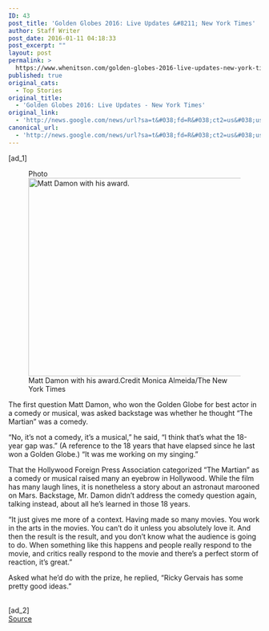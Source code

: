 ```yaml
---
ID: 43
post_title: 'Golden Globes 2016: Live Updates &#8211; New York Times'
author: Staff Writer
post_date: 2016-01-11 04:18:33
post_excerpt: ""
layout: post
permalink: >
  https://www.whenitson.com/golden-globes-2016-live-updates-new-york-times/
published: true
original_cats:
  - Top Stories
original_title:
  - 'Golden Globes 2016: Live Updates - New York Times'
original_link:
  - 'http://news.google.com/news/url?sa=t&#038;fd=R&#038;ct2=us&#038;usg=AFQjCNEBqwfLNHsUcqyMZvjjUk4wD4r3zA&#038;clid=c3a7d30bb8a4878e06b80cf16b898331&#038;cid=52779027571260&#038;ei=GC2TVuDTLbKqwAGH36OgBw&#038;url=http://www.nytimes.com/live/2016-golden-globes/'
canonical_url:
  - 'http://news.google.com/news/url?sa=t&#038;fd=R&#038;ct2=us&#038;usg=AFQjCNEBqwfLNHsUcqyMZvjjUk4wD4r3zA&#038;clid=c3a7d30bb8a4878e06b80cf16b898331&#038;cid=52779027571260&#038;ei=GC2TVuDTLbKqwAGH36OgBw&#038;url=http://www.nytimes.com/live/2016-golden-globes/'
---
```

 [ad_1]
<br><div readability="64">
			<div class="w592"><figure class="media photo promo" itemprop="associatedMedia" itemscope="" itemid="http://www.whenitson.com/wp-content/uploads/2016/01/Golden-Globes-2016-Live-Updates-New-York-Times.jpg" itemtype="http://schema.org/ImageObject" role="group"><span class="visually-hidden">Photo</span><div class="image"><img itemprop="url" itemid="http://www.whenitson.com/wp-content/uploads/2016/01/Golden-Globes-2016-Live-Updates-New-York-Times.jpg" src="http://www.whenitson.com/wp-content/uploads/2016/01/Golden-Globes-2016-Live-Updates-New-York-Times.jpg" id="100000004136721" width="592" height="395" alt="Matt Damon with his award."/><meta itemprop="height" content="395"/><meta itemprop="width" content="592"/></div><figcaption class="caption" itemprop="description"><span class="caption-text">Matt Damon with his award.</span><span class="credit" itemprop="copyrightHolder"><span class="visually-hidden">Credit</span> Monica Almeida/The New York Times</span></figcaption></figure></div>
<p class="story-body-text" itemprop="articleBody">The first question Matt Damon, who won the Golden Globe for best actor in a comedy or musical, was asked backstage was whether he thought “The Martian” was a comedy.</p>
<p class="story-body-text" itemprop="articleBody">“No, it’s not a comedy, it’s a musical,” he said, “I think that’s what the 18-year gap was.” (A reference to the 18 years that have elapsed since he last won a Golden Globe.) “It was me working on my singing.”</p>
<p class="story-body-text" itemprop="articleBody">That the Hollywood Foreign Press Association categorized “The Martian” as a comedy or musical raised many an eyebrow in Hollywood. While the film has many laugh lines, it is nonetheless a story about an astronaut marooned on Mars. Backstage, Mr. Damon didn’t address the comedy question again, talking instead, about all he’s learned in those 18 years.</p>
<p class="story-body-text" itemprop="articleBody">“It just gives me more of a context. Having made so many movies. You work in the arts in the movies. You can’t do it unless you absolutely love it. And then the result is the result, and you don’t know what the audience is going to do. When something like this happens and people really respond to the movie, and critics really respond to the movie and there’s a perfect storm of reaction, it’s great.”</p>
<p class="story-body-text" itemprop="articleBody">Asked what he’d do with the prize, he replied, “Ricky Gervais has some pretty good ideas.” </p>
		</div>
<br>[ad_2]
<br><a href="http://news.google.com/news/url?sa=t&#038;fd=R&#038;ct2=us&#038;usg=AFQjCNEBqwfLNHsUcqyMZvjjUk4wD4r3zA&#038;clid=c3a7d30bb8a4878e06b80cf16b898331&#038;cid=52779027571260&#038;ei=GC2TVuDTLbKqwAGH36OgBw&#038;url=http://www.nytimes.com/live/2016-golden-globes/">Source </a>